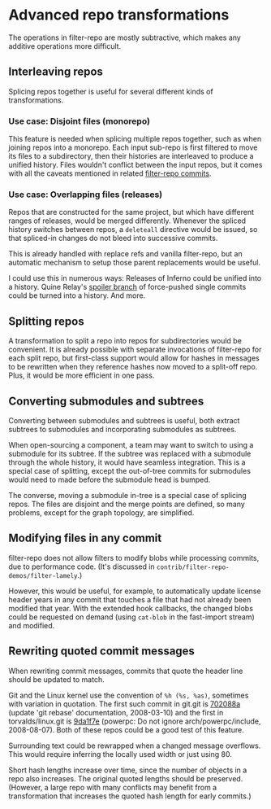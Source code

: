 # Advanced repo transformations

The operations in filter-repo are mostly subtractive, which makes any additive
operations more difficult.

## Interleaving repos

Splicing repos together is useful for several different kinds of
transformations.

### Use case: Disjoint files (monorepo)

This feature is needed when splicing multiple repos together, such as when
joining repos into a monorepo. Each input sub-repo is first filtered to move its
files to a subdirectory, then their histories are interleaved to produce a
unified history. Files wouldn't conflict between the input repos, but it comes
with all the caveats mentioned in related [filter-repo commits](./filter-repo.md#interleaving-repos).

### Use case: Overlapping files (releases)

Repos that are constructed for the same project, but which have different ranges
of releases, would be merged differently. Whenever the spliced history switches
between repos, a `deleteall` directive would be issued, so that spliced-in
changes do not bleed into successive commits.

This is already handled with replace refs and vanilla filter-repo, but an
automatic mechanism to setup those parent replacements would be useful.

I could use this in numerous ways: Releases of Inferno could be unified into a
history. Quine Relay's [spoiler branch](./git.md#use-case-quine-relay) of
force-pushed single commits could be turned into a history. And more.

## Splitting repos

A transformation to split a repo into repos for subdirectories would be
convenient. It is already possible with separate invocations of filter-repo for
each split repo, but first-class support would allow for hashes in messages
to be rewritten when they reference hashes now moved to a split-off repo. Plus,
it would be more efficient in one pass.

## Converting submodules and subtrees

Converting between submodules and subtrees is useful, both extract subtrees to
submodules and incorporating submodules as subtrees.

When open-sourcing a component, a team may want to switch to using a submodule
for its subtree. If the subtree was replaced with a submodule through the whole
history, it would have seamless integration. This is a special case of
splitting, except the out-of-tree commits for submodules would need to made
before the submodule head is bumped.

The converse, moving a submodule in-tree is a special case of splicing repos.
The files are disjoint and the merge points are defined, so many problems,
except for the graph topology, are simplified.

## Modifying files in any commit

filter-repo does not allow filters to modify blobs while processing commits, due
to performance code. (It's discussed in `contrib/filter-repo-demos/filter-lamely`.)

However, this would be useful, for example, to automatically update license
header years in any commit that touches a file that had not already been
modified that year. With the extended hook callbacks, the changed blobs could
be requested on demand (using `cat-blob` in the fast-import stream) and
modified.

## Rewriting quoted commit messages

When rewriting commit messages, commits that quote the header line should be
updated to match.

Git and the Linux kernel use the convention of `%h (%s, %as)`, sometimes with
variation in quotation. The first such commit in git.git is [702088a] (update
'git rebase' documentation, 2008-03-10) and the first in torvalds/linux.git is
[9da1f7e] (powerpc: Do not ignore arch/powerpc/include, 2008-08-07). Both of
these repos could be a good test of this feature.

Surrounding text could be rewrapped when a changed message overflows. This would
require inferring the locally used width or just using 80.

Short hash lengths increase over time, since the number of objects in a repo
also increases. The original quoted lengths should be preserved. (However, a
large repo with many conflicts may benefit from a transformation that increases
the quoted hash length for early commits.)

[702088a]: https://git.kernel.org/pub/scm/git/git.git/commit/?id=702088afc680afef231d4a24bb5890f1d96a2cc9
[9da1f7e]: https://git.kernel.org/pub/scm/linux/kernel/git/torvalds/linux.git/commit/?id=9da1f7e69aa4545d45d3435865c56f1e67c4b26a

